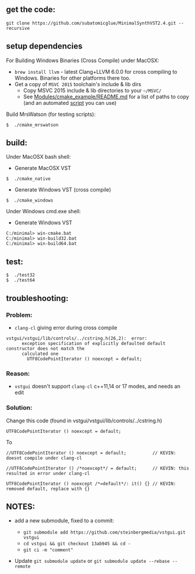 
## get the code:

```
git clone https://github.com/subatomicglue/MinimalSynthVST2.4.git --recursive
```

## setup dependencies

For Building Windows Binaries (Cross Compile) under MacOSX:
- `brew install llvm` - latest Clang+LLVM 6.0.0 for cross compiling to Windows.  Binaries for other platforms there too.
- Get a copy of `MSVC 2015` toolchain's include & lib dirs
  * Copy MSVC 2015 include & lib directories to your `~/MSVC/`
  * See [Modules/cmake_example/README.md](https://github.com/subatomicglue/cross-compile-macosx-clang-windows-msvc/tree/master/cmake_example#install-msvc-and-clang-compiler) for a list of paths to copy (and an automated [script](https://github.com/subatomicglue/cross-compile-macosx-clang-windows-msvc/tree/master/cmake_example/Modules/Platform/copy_msvc) you can use)

Build MrsWatson (for testing scripts):
```
$  ./cmake_mrswatson
```

## build:

Under MacOSX bash shell:
- Generate MacOSX VST
```
$  ./cmake_native
```
- Generate Windows VST (cross compile)
```
$  ./cmake_windows
```

Under Windows cmd.exe shell:
- Generate Windows VST
```
C:/minimal> win-cmake.bat
C:/minimal> win-build32.bat
C:/minimal> win-build64.bat
```

## test:
```
$  ./test32
$  ./test64
```


## troubleshooting:

### Problem:
  - `clang-cl` giving error during cross compile
```
vstgui/vstgui/lib/controls/../cstring.h(26,2):  error:
      exception specification of explicitly defaulted default constructor does not match the
      calculated one
        UTF8CodePointIterator () noexcept = default;
```
### Reason:
  - `vstgui` doesn't support `clang-cl` c++11,14 or 17 modes, and needs an edit
### Solution:

Change this code (found in vstgui/vstgui/lib/controls/../cstring.h)
```
UTF8CodePointIterator () noexcept = default;
```
To
```
//UTF8CodePointIterator () noexcept = default;          // KEVIN: doesnt compile under clang-cl

//UTF8CodePointIterator () /*noexcept*/ = default;      // KEVIN: this resulted in error under clang-cl

UTF8CodePointIterator () noexcept /*=default*/: it() {} // KEVIN: removed default, replace with {}

```

## NOTES:

- add a new submodule, fixed to a commit:
  * `git submodule add https://github.com/steinbergmedia/vstgui.git vstgui`
  * `cd vstgui && git checkout 13ab945 && cd -`
  * `git ci -m "comment"`

- Update `git submodule update` or `git submodule update --rebase --remote`

